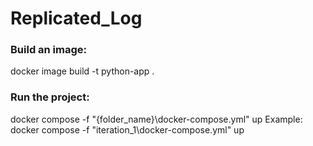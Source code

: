 # Replicated_Log
### Build an image:
docker image build -t python-app .
### Run the project:
docker compose -f "{folder_name}\docker-compose.yml" up
Example:
docker compose -f "iteration_1\docker-compose.yml" up

